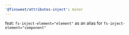 ```yaml
---
'@finsweet/attributes-inject': minor
---
```


feat: `fs-inject-element="element"` as an alias for `fs-inject-element="component"`

